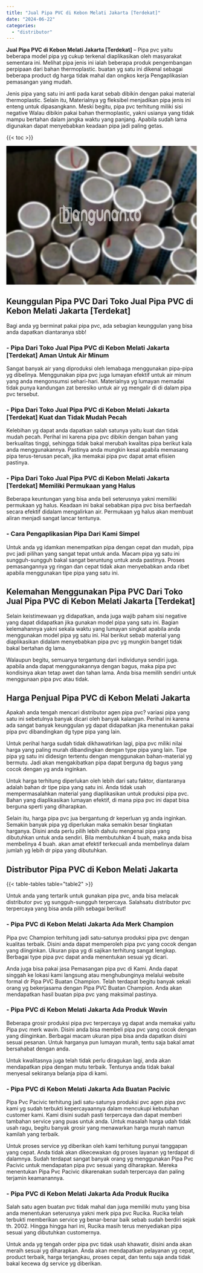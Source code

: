 ```yaml
---
title: "Jual Pipa PVC di Kebon Melati Jakarta [Terdekat]"
date: "2024-06-22"
categories: 
  - "distributor"
---
```


**Jual Pipa PVC di Kebon Melati Jakarta \[Terdekat\]** – Pipa pvc yaitu beberapa model pipa yg cukup terkenal diaplikasikan oleh masyarakat sementara ini. Melihat pipa jenis ini ialah beberapa produk pengembangan perpipaan dari bahan thermoplastic. buatan yg satu ini dikenal sebagai beberapa product dg harga tidak mahal dan ongkos kerja Pengaplikasian pemasangan yang mudah.

Jenis pipa yang satu ini anti pada karat sebab dibikin dengan pakai material thermoplastic. Selain itu, Materialnya yg fleksibel menjadikan pipa jenis ini enteng untuk dipasangkann. Meski begitu, pipa pvc terhitung miliki sisi negative Walau dibikin pakai bahan thermoplastic, yakni usianya yang tidak mampu bertahan dalam jangka waktu yang panjang. Apabila sudah lama digunakan dapat menyebabkan keadaan pipa jadi paling getas.

{{< toc >}}

![Jual Pipa PVC di Kebon Melati Jakarta [Terdekat]](/images/jaul-pipa-pvc-36.png)

## Keunggulan Pipa PVC Dari Toko Jual Pipa PVC di Kebon Melati Jakarta \[Terdekat\]

Bagi anda yg berminat pakai pipa pvc, ada sebagian keunggulan yang bisa anda dapatkan diantaranya sbb!

### \- Pipa Dari Toko Jual Pipa PVC di Kebon Melati Jakarta \[Terdekat\] Aman Untuk Air Minum

Sangat banyak air yang diproduksi oleh lemabaga menggunakan pipa-pipa yg dibelinya. Menggunakan pipa pvc juga lumayan efektif untuk air minum yang anda mengonsumsi sehari-hari. Materialnya yg lumayan memadai tidak punya kandungan zat beresiko untuk air yg mengalir di di dalam pipa pvc tersebut.

### \- Pipa Dari Toko Jual Pipa PVC di Kebon Melati Jakarta \[Terdekat\] Kuat dan Tidak Mudah Pecah

Kelebihan yg dapat anda dapatkan salah satunya yaitu kuat dan tidak mudah pecah. Perihal ini karena pipa pvc dibikin dengan bahan yang berkualitas tinggi, sehingga tidak bakal merubah kwalitas pipa berikut kala anda menggunakannya. Pastinya anda mungkin kesal apabila memasang pipa terus-terusan pecah, jika memakai pipa pvc dapat amat efisien pastinya.

### \- Pipa Dari Toko Jual Pipa PVC di Kebon Melati Jakarta \[Terdekat\] Memiliki Permukaan yang Halus

Beberapa keuntungan yang bisa anda beli seterusnya yakni memiliki permukaan yg halus. Keadaan ini bakal sebabkan pipa pvc bisa berfaedah secara efektif didalam mengalirkan air. Permukaan yg halus akan membuat aliran menjadi sangat lancar tentunya.

### \- Cara Pengaplikasian Pipa Dari Kami Simpel

Untuk anda yg idamkan menempatkan pipa dengan cepat dan mudah, pipa pvc jadi pilihan yang sangat tepat untuk anda. Macam pipa yg satu ini sungguh-sungguh bakal sangat beruntung untuk anda pastinya. Proses pemasangannya yg ringan dan cepat tidak akan menyebabkan anda ribet apabila menggunakan tipe pipa yang satu ini.

## Kelemahan Menggunakan Pipa PVC Dari Toko Jual Pipa PVC di Kebon Melati Jakarta \[Terdekat\]

Selain keistimewaan yg didapatkan, anda juga wajib paham sisi negative yang dapat didapatkan jika gunakan model pipa yang satu ini. Bagian kelemahannya yakni sekala waktu yang lumayan singkat apabila anda menggunakan model pipa yg satu ini. Hal berikut sebab material yang diaplikasikan didalam menyebabkan pipa pvc yg mungkin banget tidak bakal bertahan dg lama.

Walaupun begitu, semuanya tergantung dari individunya sendiri juga. apabila anda dapat menggunakannya dengan bagus, maka pipa pvc kondisinya akan tetap awet dan tahan lama. Anda bisa memilih sendiri untuk menggunaan pipa pvc atau tidak.

## Harga Penjual Pipa PVC di Kebon Melati Jakarta

Apakah anda tengah mencari distributor agen pipa pvc? variasi pipa yang satu ini sebetulnya banyak dicari oleh banyak kalangan. Perihal ini karena ada sangat banyak keunggulan yg dapat didapatkan jika menentukan pakai pipa pvc dibandingkan dg type pipa yang lain.

Untuk perihal harga sudah tidak dikhawatirkan lagi, pipa pvc miliki nilai harga yang paling murah dibandingkan dengan type pipa yang lain. Tipe pipa yg satu ini didesign tertentu dengan menggunakan bahan-material yg bermutu. Jadi akan mengakibatkan pipa dapat berguna dg bagus yang cocok dengan yg anda inginkan.

Untuk harga terhitung diperlukan oleh lebih dari satu faktor, diantaranya adalah bahan dr tipe pipa yang satu ini. Anda tidak usah mempermasalahkan material yang diaplikasikan untuk produksi pipa pvc. Bahan yang diaplikasikan lumayan efektif, di mana pipa pvc ini dapat bisa berguna sperti yang diharapkan.

Selain itu, harga pipa pvc jua bergantung dr keperluan yg anda inginkan. Semakin banyak pipa yg diperlukan maka semakin besar tingkatan harganya. Disini anda perlu pilih lebih dahulu mengenai pipa yang dibutuhkan untuk anda sendiri. Bila membutuhkan 4 buah, maka anda bisa membelinya 4 buah. akan amat efektif terkecuali anda membelinya dalam jumlah yg lebih dr pipa yang dibutuhkan.

## Distributor Pipa PVC di Kebon Melati Jakarta

{{< table-tables table="table2" >}}

Untuk anda yang tertarik untuk gunakan pipa pvc, anda bisa melacak distributor pvc yg sungguh-sungguh terpercaya. Salahsatu distributor pvc terpercaya yang bisa anda pilih sebagai berikut!

### \- Pipa PVC di Kebon Melati Jakarta Ada Merk Champion

Pipa pvc Champion terhitung jadi satu-satunya produksi pipa pvc dengan kualitas terbaik. Disini anda dapat memperoleh pipa pvc yang cocok dengan yang diinginkan. Ukuran pipa yg di sajikan terhitung sangat lengkap. Berbagai type pipa pvc dapat anda menentukan sesuai yg dicari.

Anda juga bisa pakai jasa Pemasangan pipa pvc di Kami. Anda dapat singgah ke lokasi kami langsung atau menghubunginya melalui website formal dr Pipa PVC Buatan Champion. Telah terdapat begitu banyak sekali orang yg bekerjasama dengan Pipa PVC Buatan Champion. Anda akan mendapatkan hasil buatan pipa pvc yang maksimal pastinya.

### \- Pipa PVC di Kebon Melati Jakarta Ada Produk Wavin

Beberapa grosir produksi pipa pvc terpercaya yg dapat anda memakai yaitu Pipa pvc merk wavin. Disini anda bisa membeli pipa pvc yang cocok dengan yang diinginkan. Berbagai macam ukuran pipa bisa anda dapatkan disini sesuai pesanan. Untuk harganya pun lumayan murah, tentu saja bakal amat bersahabat dengan anda.

Untuk kwalitasnya juga telah tidak perlu diragukan lagi, anda akan mendapatkan pipa dengan mutu terbaik. Tentunya anda tidak bakal menyesal sekiranya belanja pipa di kami.

### \- Pipa PVC di Kebon Melati Jakarta Ada Buatan Pacivic

Pipa Pvc Pacivic terhitung jadi satu-satunya produksi pvc agen pipa pvc kami yg sudah terbukti kepercayaannya dalam mencukupi kebutuhan customer kami. Kami disini sudah pasti terpercaya dan dapat memberi tambahan service yang puas untuk anda. Untuk masalah harga udah tidak usah ragu, begitu banyak grosir yang menawarkan harga murah namun kamilah yang terbaik.

Untuk proses service yg diberikan oleh kami terhitung punyai tanggapan yang cepat. Anda tidak akan dikecewakan dg proses layanan yg terdapat di dalamnya. Sudah terdapat sangat banyak orang yg menggunakan Pipa Pvc Pacivic untuk mendapatan pipa pvc sesuai yang diharapkan. Mereka menentukan Pipa Pvc Pacivic dikarenakan sudah terpercaya dan paling terjamin keamanannya.

### \- Pipa PVC di Kebon Melati Jakarta Ada Produk Rucika

Salah satu agen buatan pvc tidak mahal dan juga memiliki mutu yang bisa anda menentukan seterusnya yakni merk pipa pvc Rucika. Rucika telah terbukti memberikan service yg benar-benar baik sebab sudah berdiri sejak th. 2002. Hingga hingga hari ini, Rucika masih terus menyediakan pipa sesuai yang dibutuhkan customernya.

Untuk anda yg tengah order pipa pvc tidak usah khawatir, disini anda akan meraih sesuai yg diharapkan. Anda akan mendapatkan pelayanan yg cepat, product terbaik, harga terjangkau, proses cepat, dan tentu saja anda tidak bakal kecewa dg service yg diberikan.
